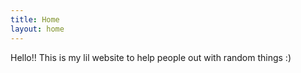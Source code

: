 ```yaml
---
title: Home
layout: home
---
```


Hello!! This is my lil website to help people out with random things :)
